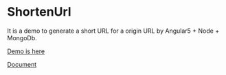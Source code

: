# ShortenUrl

It is a demo to generate a short URL for a origin URL by Angular5 + Node + MongoDb.

[Demo is here](http://s.noclyt.com/)

[Document](https://www.notion.so/noclyt/692f362687184b1eacd6917d7437c4c9)

